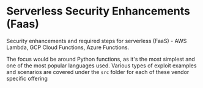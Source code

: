 # Serverless Security Enhancements (Faas)
Security enhancements and required steps for serverless (FaaS) - AWS Lambda, GCP Cloud Functions, Azure Functions.

The focus would be around Python functions, as it's the most simplest and one of the most popular languages used. Various types of exploit examples and scenarios are covered under the `src` folder for each of these vendor specific offering
